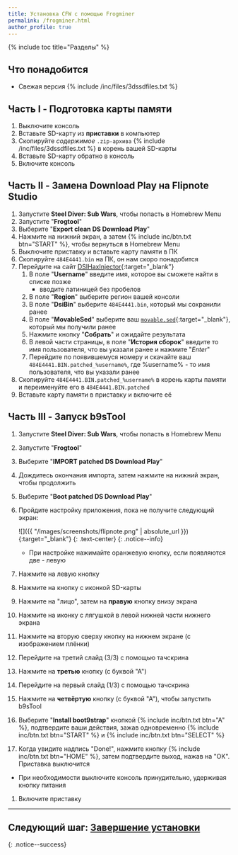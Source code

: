 ```yaml
---
title: Установка CFW с помощью Frogminer
permalink: /frogminer.html
author_profile: true
---
```

{% include toc title="Разделы" %}

## Что понадобится

* Свежая версия {% include /inc/files/3dssdfiles.txt %}

## Часть I - Подготовка карты памяти

1. Выключите консоль
1. Вставьте SD-карту из **приставки** в компьютер
1. Скопируйте _содержимое_ `.zip-архива` {% include /inc/files/3dssdfiles.txt %} в корень вашей SD-карты
1. Вставьте SD-карту обратно в консоль
1. Включите консоль

## Часть II - Замена Download Play на Flipnote Studio

1. Запустите **Steel Diver: Sub Wars**, чтобы попасть в Homebrew Menu
1. Запустите "**Frogtool**"
1. Выберите "**Export clean DS Download Play**"
1. Нажмите на нижний экран, а затем {% include inc/btn.txt btn="START" %}, чтобы вернуться в Homebrew Menu
1. Выключите приставку и вставьте карту памяти в ПК
1. Скопируйте `484E4441.bin` на ПК, он нам скоро понадобится
1. Перейдите на сайт [DSIHaxInjector](https://jenkins.nelthorya.net/job/DSIHaxInjector/build){:target="_blank"}
	1. В поле "**Username**" введите имя, которое вы сможете найти в списке позже 
		* вводите латиницей без пробелов
	1. В поле "**Region**" выберите регион вашей консоли
	1. В поле "**DsiBin**" выберите `484E4441.bin`, который мы сохранили ранее 
	1. В поле "**MovableSed**" выберите ваш [`movable.sed`](steelminer#часть-ii---подбор-уникального-ключа-приставки-movablesed){:target="_blank"}, который мы получили ранее
	1. Нажмите кнопку "**Собрать**" и ожидайте результата
	1. В левой части страницы, в поле "**История сборок**" введите то имя пользователя, что вы указали ранее и нажмите "*Enter*"
	1. Перейдите по появившемуся номеру и скачайте ваш `484E4441.BIN.patched_%username%`, где %username% - то имя пользователя, что вы указали ранее
1. Скопируйте  `484E4441.BIN.patched_%username%` в корень карты памяти и переименуйте его в `484E4441.BIN.patched`
1. Вставьте карту памяти в приставку и включите её

## Часть III - Запуск b9sTool

1. Запустите **Steel Diver: Sub Wars**, чтобы попасть в Homebrew Menu
1. Запустите "**Frogtool**"
1. Выберите "**IMPORT patched DS Download Play**"
1. Дождитесь окончания импорта, затем нажмите на нижний экран, чтобы продолжить
1. Выберите "**Boot patched DS Download Play**"
1. Пройдите настройку приложения, пока не получите следующий экран: 

	![]({{ "/images/screenshots/flipnote.png" | absolute_url }}){:target="_blank"}
	{: .text-center}
	{: .notice--info}
	
	* При настройке нажимайте оранжевую кнопку, если появляются две - левую
1. Нажмите на левую кнопку 
1. Нажмите на кнопку с иконкой SD-карты 
1. Нажмите на "лицо", затем на **правую** кнопку внизу экрана 
1. Нажмите на иконку с лягушкой в левой нижней части нижнего экрана
1. Нажмите на вторую сверху кнопку на нижнем экране (с изображением плёнки)
1. Перейдите на третий слайд (3/3) с помощью тачскрина
1. Нажмите на **третью** кнопку (с буквой "А")
1. Перейдите на первый слайд (1/3) с помощью тачскрина
1. Нажмите на **четвёртую** кнопку (с буквой "А"), чтобы запустить b9sTool
1. Выберите "**Install boot9strap**" кнопкой {% include inc/btn.txt btn="A" %}, подтвердите ваши действия, зажав одновременно {% include inc/btn.txt btn="START" %} и {% include inc/btn.txt btn="SELECT" %}
1. Когда увидите надпись "Done!", нажмите кнопку {% include inc/btn.txt btn="HOME" %}, затем подтвердите выход, нажав на "ОК". Приставка выключится
  + При необходимости выключите консоль принудительно, удерживая кнопку питания
1. Включите приставку
  
___

## **Следующий шаг:** [Завершение установки](finalizing-setup)
{: .notice--success}
